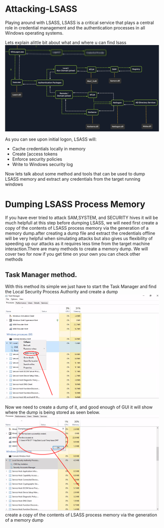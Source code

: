 # Attacking-LSASS
Playing around with LSASS, LSASS is a critical service that plays a central role in credential management and the authentication processes in all Windows operating systems.

Lets explain alittle bit about what and where u can find lsass
![lsass](https://github.com/alien-keric/Attacking-LSASS/blob/main/lsassexe.png)

As you can see upon initial logon, LSASS will:

- Cache credentials locally in memory
- Create [access tokens 
- Enforce security policies
- Write to Windows security log 

Now lets talk about some method and tools that can be used to dump LSASS memory and extract any credentials from the target running windows

# Dumping LSASS Process Memory
If you have ever tried to attack SAM,SYSTEM, and SECURITY hives it will be much helpfull at this step before dumping LSASS, we will need first create a copy of the contents of LSASS process memory via the generation of a memory dump.after creating a dump file and extract the credentials offline will be very helpful when simulating attacks but also gives us flexibility of speeding up our attacks as it requires less time from the target machine interaction.There are many methods to create a memory dump. We will cover two for now if you get time on your own you can check other methods

## Task Manager method.
With this method its simple we just have to start the Task Manager and find the Local Security Process Authority and create a dump
![taskManager](https://github.com/alien-keric/Attacking-LSASS/blob/main/lsass.png)

Now we need to create a dump of it, and good enough of GUI it will show where the dump is being stored as seen below.
![lsassdump](https://github.com/alien-keric/Attacking-LSASS/blob/main/lsass1.png)
create a copy of the contents of LSASS process memory via the generation of a memory dump
